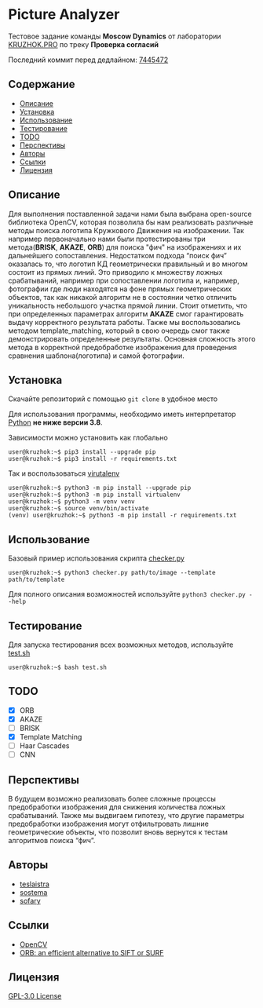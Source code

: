 # Picture Analyzer 
Тестовое задание команды **Moscow Dynamics** от лаборатории [KRUZHOK.PRO](https://KRUZHOK.PRO) по треку **Проверка согласий**

Последний коммит перед дедлайном: 
[7445472](https://github.com/teslaistra/kruzhok_picture_analyzer/commit/7445472b9432539768f1b1a8b9afea92014af272)

## Содержание
* [Описание](#описание)
* [Установка](#установка)
* [Использование](#использование)
* [Тестирование](#тестирование)
* [TODO](#todo)
* [Перспективы](#перспективы)
* [Авторы](#авторы)
* [Ссылки](#ссылки)
* [Лицензия](#лицензия)

## Описание
Для выполнения поставленной задачи нами была выбрана open-source библиотека OpenCV, 
которая позволила бы нам реализовать различные методы поиска логотипа Кружкового Движения на изображении. 
Так например первоначально нами были протестированы три метода(**BRISK**, **AKAZE**, **ORB**) для поиска "фич" на 
изображениях и их дальнейшего сопоставления. Недостатком подхода “поиск фич” оказалась то, что логотип КД геометрически 
правильный и во многом состоит из прямых линий. Это приводило к множеству ложных срабатываний, например при сопоставлении 
логотипа и, например, фотографии где люди находятся на фоне прямых геометрических объектов, так как никакой алгоритм не 
в состоянии четко отличить уникальность небольшого участка прямой линии.
Стоит отметить, что при определенных параметрах алгоритм **AKAZE** смог гарантировать выдачу корректного результата работы. 
Также мы воспользовались методом template_matching, который в свою очередь смог также демонстрировать определенные результаты. 
Основная сложность этого метода в корректной предобработке изображения для проведения сравнения шаблона(логотипа) и самой фотографии.


## Установка
Скачайте репозиторий с помощью `git clone` в удобное место

Для использования программы, необходимо иметь интерпретатор 
[Python](https://www.python.org) **не ниже версии 3.8**.

Зависимости можно установить как глобально
```console
user@kruzhok:~$ pip3 install --upgrade pip
user@kruzhok:~$ pip3 install -r requirements.txt
```

Так и воспользоваться [virutalenv](https://virtualenv.pypa.io/en/latest/)
```console
user@kruzhok:~$ python3 -m pip install --upgrade pip
user@kruzhok:~$ python3 -m pip install virtualenv
user@kruzhok:~$ python3 -m venv venv
user@kruzhok:~$ source venv/bin/activate
(venv) user@kruzhok:~$ python3 -m pip install -r requirements.txt
```

## Использование
Базовый пример использования скрипта [checker.py](checker.py)
```console
user@kruzhok:~$ python3 checker.py path/to/image --template path/to/template
```
Для полного описания возможностей используйте `python3 checker.py --help`

## Тестирование
Для запуска тестирования всех возможных методов, используйте [test.sh](test.sh)
```console
user@kruzhok:~$ bash test.sh
```

## TODO
- [x] ORB
- [x] AKAZE
- [ ] BRISK
- [x] Template Matching
- [ ] Haar Cascades
- [ ] CNN

## Перспективы
В будущем возможно реализовать более сложные процессы предобработки изображения для снижения количества ложных срабатываний. 
Также мы выдвигаем гипотезу, что другие параметры предобработки изображения могут отфильтровать лишние геометрические объекты, 
что позволит вновь вернутся к тестам алгоритмов поиска “фич”.

## Авторы
- [teslaistra](https://github.com/teslaistra)
- [sostema](https://github.com/sostema)
- [sofary](https://github.com/sofary)
  
## Ссылки
- [OpenCV](https://opencv.org)
- [ORB: an efficient alternative to SIFT or SURF](http://www.willowgarage.com/sites/default/files/orb_final.pdf)

## Лицензия
[GPL-3.0 License](LICENSE)
